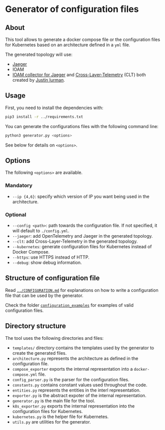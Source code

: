 # Generator of configuration files

## About

This tool allows to generate a docker compose file or the configuration files for Kubernetes based on an architecture defined in a `yml` file.

The generated topology will use: 
- [Jaeger](https://www.jaegertracing.io/)
- IOAM
- [IOAM collector for Jaeger](https://github.com/Advanced-Observability/ioam-collector-go-jaeger) and [Cross-Layer-Telemetry](https://github.com/Advanced-Observability/cross-layer-telemetry) (CLT) both created by [Justin Iurman](https://github.com/IurmanJ).

## Usage

First, you need to install the dependencies with:
```bash
pip3 install -r ../requirements.txt
```

You can generate the configurations files with the following command line:
```bash
python3 generator.py <options>
```

See below for details on `<options>`.

## Options

The following `<options>` are available.

### Mandatory

- `--ip {4,6}`: specify which version of IP you want being used in the architecture.

### Optional

- `--config <path>`: path towards the configuration file. If not specified, it will default to `./config.yml`.
- `--jaeger`: add OpenTelemetry and Jaeger in the generated topology.
- `--clt`: add Cross-Layer-Telemetry in the generated topology.
- `--kubernetes`: generate configuration files for Kubernetes instead of Docker Compose.
- `--https`: use HTTPS instead of HTTP.
- `--debug`: show debug information.

## Structure of configuration file

Read [`../CONFIGURATION.md`](../CONFIGURATION.md) for explanations on how to write a configuration file that can be used by the generator.

Check the folder [`configuration_examples`](../configuration_examples/) for examples of valid configuration files.

## Directory structure

The tool uses the following directories and files:
- `templates/` directory contains the templates used by the generator to create the generated files.
- `architecture.py` represents the architecture as defined in the configuration file.
- `compose_exporter` exports the internal representation into a `docker-compose.yml` file.
- `config_parser.py` is the parser for the configuration files.
- `constants.py` contains constant values used throughout the code.
- `entities.py` represents the entities in the interl representation.
- `exporter.py` is the abstract expoter of the internal representation.
- `generator.py` is the main file for the tool.
- `k8s_exporter.py` exports the internal representation into the configuration files for Kubernetes.
- `kubernetes.py` is the helper file for Kubernetes.
- `utils.py` are utilities for the generator.
